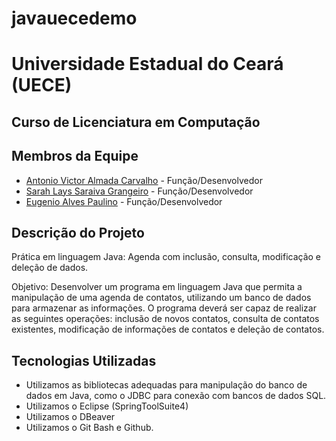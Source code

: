 # javauecedemo

# Universidade Estadual do Ceará (UECE)
## Curso de Licenciatura em Computação

## Membros da Equipe

- [Antonio Victor Almada Carvalho](https://github.com/Almada77) - Função/Desenvolvedor
- [Sarah Lays Saraiva Grangeiro](https://github.com/sarahlays) - Função/Desenvolvedor
- [Eugenio Alves Paulino](https://github.com/EugenioPaulino) - Função/Desenvolvedor

## Descrição do Projeto

Prática em linguagem Java: Agenda com inclusão, consulta, modificação e deleção de dados.

Objetivo: Desenvolver um programa em linguagem Java que permita a manipulação de uma agenda de contatos, 
utilizando um banco de dados para armazenar as informações. 
O programa deverá ser capaz de realizar as seguintes 
operações: inclusão de novos contatos, consulta de contatos existentes, modificação de informações de contatos e 
deleção de contatos.

## Tecnologias Utilizadas

- Utilizamos as bibliotecas adequadas para manipulação do banco de dados em Java, como o JDBC para conexão com bancos de 
dados SQL.
- Utilizamos o Eclipse (SpringToolSuite4)
- Utilizamos o DBeaver
- Utilizamos o Git Bash e Github.